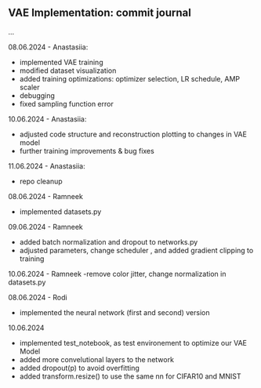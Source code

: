 ## VAE Implementation: commit journal
...

08.06.2024 - Anastasiia: 
- implemented VAE training
- modified dataset visualization
- added training optimizations: optimizer selection, LR schedule, AMP scaler
- debugging
- fixed sampling function error

10.06.2024 - Anastasiia:
- adjusted code structure and reconstruction plotting to changes in VAE model
- further training improvements & bug fixes

11.06.2024 - Anastasiia:
- repo cleanup

08.06.2024 - Ramneek 
- implemented datasets.py
  
09.06.2024 - Ramneek
- added batch normalization and dropout to networks.py
- adjusted parameters, change scheduler , and added gradient clipping to training
  
10.06.2024 - Ramneek
-remove color jitter, change normalization in datasets.py

08.06.2024 - Rodi
- implemented the neural network (first and second) version

  
10.06.2024
- implemented test_notebook, as test environement to optimize our VAE Model
- added more convelutional layers to the network
- added dropout(p) to avoid overfitting
- added transform.resize() to use the same nn for CIFAR10 and MNIST
